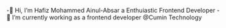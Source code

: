 -👋 Hi, I’m Hafiz Mohammed Ainul-Absar a Enthuiastic Frontend Developer
-🌱 I’m currently working as a frontend developer @Cumin Technology


<!---
ainul-absar/ainul-absar is a ✨ special ✨ repository because its `README.md` (this file) appears on your GitHub profile.
You can click the Preview link to take a look at your changes.
--->

